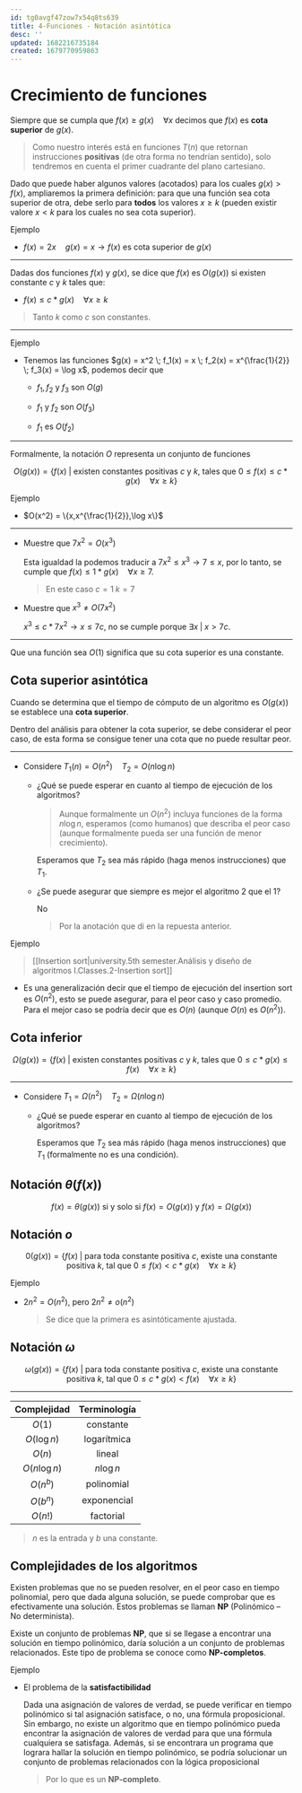 ```yaml
---
id: tg0avgf47zow7x54q8ts639
title: 4-Funciones - Notación asintótica
desc: ''
updated: 1682216735184
created: 1679770959863
---
```


# Crecimiento de funciones

Siempre que se cumpla que $f(x) \geq g(x) \quad \forall x$ decimos que $f(x)$ es **cota superior** de $g(x)$.

> Como nuestro interés está en funciones $T(n)$ que retornan instrucciones **positivas** (de otra forma no tendrían sentido), solo tendremos en cuenta el primer cuadrante del plano cartesiano.

Dado que puede haber algunos valores (acotados) para los cuales $g(x) > f(x)$, ampliaremos la primera definición: para que una función sea cota superior de otra, debe serlo para **todos** los valores $x \geq k$ (pueden existir valore $x < k$ para los cuales no sea cota superior).

Ejemplo

- $f(x) = 2x \quad g(x) = x \rightarrow f(x) \text{ es cota superior de } g(x)$

---

Dadas dos funciones $f(x)$ y $g(x)$, se dice que $f(x) \; \text{es} \; O(g(x))$ si existen constante $c$ y $k$ tales que:

- $f(x) \leq c * g(x) \quad \forall x \geq k$

> Tanto $k$ como $c$ son constantes.

---

Ejemplo

- Tenemos las funciones $g(x) = x^2 \; f_1(x) = x \; f_2(x) = x^{\frac{1}{2}} \; f_3(x) = \log x$, podemos decir que

    - $f_1,f_2 \text{ y } f_3 \text{ son } O(g)$

    - $f_1 \text{ y } f_2 \text{ son } O(f_3)$

    - $f_1 \text{ es } O(f_2)$

---

Formalmente, la notación $O$ representa un conjunto de funciones

$$
O(g(x)) = \{f(x) \; | \text{ existen constantes positivas $c$ y $k$, tales que $0 \leq f(x) \leq c * g(x) \quad \forall x \geq k$}\}
$$

Ejemplo

- $O(x^2) = \{x,x^{\frac{1}{2}},\log x\}$

---

- Muestre que $7x^2 = O(x^3)$

    Esta igualdad la podemos traducir a $7x^2 \leq x^3 \rightarrow 7 \leq x$, por lo tanto, se cumple que $f(x) \leq 1 * g(x) \quad \forall x \geq 7$.

    > En este caso $c = 1 \; k = 7$

- Muestre que $x^3 \neq O(7x^2)$

    $x^3 \leq c * 7x^2 \rightarrow x \leq 7c$, no se cumple porque $\exists x \; | \; x > 7c$.

---

Que una función sea $O(1)$ significa que su cota superior es una constante.

## Cota superior asintótica

Cuando se determina que el tiempo de cómputo de un algoritmo es $O(g(x))$ se establece una **cota superior**.

Dentro del análisis para obtener la cota superior, se debe considerar el peor caso, de esta forma se consigue tener una cota que no puede resultar peor.

---

- Considere $T_1(n) = O(n^2) \quad T_2 = O(n\log n)$

    - ¿Qué se puede esperar en cuanto al tiempo de ejecución de los algoritmos?

        > Aunque formalmente un $O(n^2)$ incluya funciones de la forma $n\log n$, esperamos (como humanos) que describa el peor caso (aunque formalmente pueda ser una función de menor crecimiento).

        Esperamos que $T_2$ sea más rápido (haga menos instrucciones) que $T_1$.

    - ¿Se puede asegurar que siempre es mejor el algoritmo 2 que el 1?

        No

        > Por la anotación que di en la repuesta anterior.

Ejemplo

> [[Insertion sort|university.5th semester.Análisis y diseño de algoritmos I.Classes.2-Insertion sort]]

- Es una generalización decir que el tiempo de ejecución del insertion sort es $O(n^2)$, esto se puede asegurar, para el peor caso y caso promedio. Para el mejor caso se podría decir que es $O(n)$ (aunque $O(n)$ es $O(n^2)$).

## Cota inferior

$$
\Omega (g(x)) = \{ f(x) \; | \text{ existen constantes positivas $c$ y $k$, tales que $0 \leq c * g(x) \leq f(x) \quad \forall x \geq k$}\}
$$

---

- Considere $T_1 = \Omega (n^2) \quad T_2 = \Omega (n\log n)$

    - ¿Qué se puede esperar en cuanto al tiempo de ejecución de los algoritmos?

        Esperamos que $T_2$ sea más rápido (haga menos instrucciones) que $T_1$ (formalmente no es una condición).

## Notación $\theta(f(x))$

$$
f(x) = \theta(g(x)) \text{ si y solo si } f(x) = O(g(x)) \text{ y } f(x) = \Omega (g(x))
$$

## Notación $o$

$$
0(g(x)) = \{f(x) \; | \text{ para toda constante positiva $c$, existe una constante positiva $k$, tal que $0 \leq f(x) < c * g(x) \quad \forall x \geq k$}\}
$$

Ejemplo

- $2n^2 = O(n^2)$, pero $2n^2 \neq o(n^2)$

    > Se dice que la primera es asintóticamente ajustada.

## Notación $\omega$

$$
\omega (g(x)) = \{f(x) \; | \text{ para toda constante positiva $c$, existe una constante positiva $k$, tal que $0 \leq c * g(x) < f(x) \quad \forall x \geq k$}\}
$$

---

| **Complejidad** | **Terminología** |
|:---------------:|:----------------:|
| $O(1)$          | constante        |
| $O(\log n)$     | logarítmica      |
| $O(n)$          | lineal           |
| $O(n\log n)$    | $n \log n$       |
| $O(n^b)$        | polinomial       |
| $O(b^n)$        | exponencial      |
| $O(n!)$         | factorial        |

> $n$ es la entrada y $b$ una constante.

## Complejidades de los algoritmos

Existen problemas que no se pueden resolver, en el peor caso en tiempo polinomial, pero que dada alguna solución, se puede comprobar que es efectivamente una solución. Estos problemas se llaman **NP** (Polinómico – No determinista).

Existe un conjunto de problemas **NP**, que si se llegase a encontrar una solución en tiempo polinómico, daría solución a un conjunto de problemas relacionados. Este tipo de problema se conoce como **NP-completos**.

Ejemplo

- El problema de la **satisfactibilidad**

    Dada una asignación de valores de verdad, se puede verificar en tiempo polinómico si tal asignación satisface, o no, una fórmula proposicional. Sin embargo, no existe un algoritmo que en tiempo polinómico pueda encontrar la asignación de valores de verdad para que una fórmula cualquiera se satisfaga. Además, si se encontrara un programa que lograra hallar la solución en tiempo polinómico, se podría solucionar un conjunto de problemas relacionados con la lógica proposicional

    > Por lo que es un **NP-completo**.